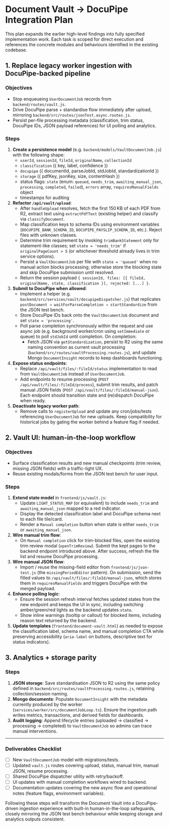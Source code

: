 # Document Vault → DocuPipe Integration Plan

This plan expands the earlier high-level findings into fully specified implementation work. Each task is scoped for direct execution and references the concrete modules and behaviours identified in the existing codebase.

## 1. Replace legacy worker ingestion with DocuPipe-backed pipeline

### Objectives
- Stop enqueueing `UserDocumentJob` records from `backend/routes/vault.js`.
- Drive DocuPipe parse + standardise flow immediately after upload, mirroring `backend/src/routes/jsonTest.async.routes.js`.
- Persist per-file processing metadata (classification, trim status, DocuPipe IDs, JSON payload references) for UI polling and analytics.

### Steps
1. **Create a persistence model** (e.g. `backend/models/VaultDocumentJob.js`) with the following shape:
   - `userId`, `sessionId`, `fileId`, `originalName`, `collectionId`
   - `classification` ({ key, label, confidence })
   - `docupipe` ({ documentId, parseJobId, stdJobId, standardizationId })
   - `storage` ({ pdfKey, jsonKey, size, contentHash })
   - status flags: `state` (enum: `queued`, `needs_trim`, `awaiting_manual_json`, `processing`, `completed`, `failed`), `errors` array, `requiresManualFields` object
   - timestamps for auditing
2. **Refactor `/api/vault/upload`**:
   - After `handleUpload` resolves, fetch the first 150 KB of each PDF from R2, extract text using `extractPdfText` (existing helper) and classify via `classifyDocument`.
   - Map classification keys to schema IDs using environment variables (`DOCUPIPE_BANK_SCHEMA_ID`, `DOCUPIPE_PAYSLIP_SCHEMA_ID`, etc.). Reject files with unknown classes.
   - Determine trim requirement by invoking `trimBankStatement` only for statement-like classes; set `state = 'needs_trim'` if `originalPageCount > 5` (or whichever threshold already lives in trim service options).
   - Persist a `VaultDocumentJob` per file with `state = 'queued'` when no manual action blocks processing; otherwise store the blocking state and skip DocuPipe submission until resolved.
   - Return the session payload `{ sessionId, files: [{ fileId, originalName, state, classification }], rejected: [...] }`.
3. **Submit to DocuPipe when allowed**:
   - Implement a helper (e.g. `backend/src/services/vault/docupipeDispatcher.js`) that replicates `postDocument → waitForParseCompletion → startStandardize` from the JSON test bench.
   - Store DocuPipe IDs back onto the `VaultDocumentJob` document and set `state = 'processing'`.
   - Poll parse completion synchronously within the request and use async job (e.g. background worker/cron using `setImmediate` or queue) to poll `stdJobId` until completion. On completion:
     - Fetch JSON via `getStandardization`, persist to R2 using the same naming convention as current vault processing (`backend/src/routes/vaultProcessing.routes.js`), and update Mongo `DocumentInsight` records to keep dashboards functioning.
4. **Expose status endpoints**:
   - Replace `/api/vault/files/:fileId/status` implementation to read from `VaultDocumentJob` instead of `UserDocumentJob`.
   - Add endpoints to resume processing (`POST /api/vault/files/:fileId/process`), submit trim results, and patch manual JSON fields (`POST /api/vault/files/:fileId/manual-json`). Each endpoint should transition state and (re)dispatch DocuPipe when ready.
5. **Deactivate legacy worker path**:
   - Remove calls to `registerUpload` and update any cron/jobs/tests referencing `UserDocumentJob` for new uploads. Keep compatibility for historical jobs by gating the worker behind a feature flag if needed.

## 2. Vault UI: human-in-the-loop workflow

### Objectives
- Surface classification results and new manual checkpoints (trim review, missing JSON fields) with a traffic-light UX.
- Reuse existing modals/forms from the JSON test bench for user input.

### Steps
1. **Extend state model** in `frontend/js/vault.js`:
   - Update `LIGHT_STATUS_MAP` (or equivalent) to include `needs_trim` and `awaiting_manual_json` mapped to a red indicator.
   - Display the detected classification label and DocuPipe schema next to each file tile/card.
   - Render a `Manual completion` button when state is either `needs_trim` or `awaiting_manual_json`.
2. **Wire manual trim flow**:
   - On `Manual completion` click for trim-blocked files, open the existing trim review modal (`openTrimReview`). Submit the kept pages to the backend endpoint introduced above. After success, refresh the file list and resume DocuPipe processing.
3. **Wire manual JSON flow**:
   - Import / reuse the missing-field editor from `frontend/js/json-test.js` (the `missingPeriodEditor` pattern). On submission, send the filled values to `/api/vault/files/:fileId/manual-json`, which stores them in `requiresManualFields` and triggers DocuPipe with the merged payload.
4. **Enhance polling logic**:
   - Ensure the session refresh interval fetches updated states from the new endpoint and keeps the UI in sync, including switching amber/green/red lights as the backend updates `state`.
   - Show inline warnings (tooltip or callout) for blocked items, including reason text returned by the backend.
5. **Update templates** (`frontend/document-vault.html`) as needed to expose the classification label, schema name, and manual completion CTA while preserving accessibility (`aria-label` on buttons, descriptive text for status indicators).

## 3. Analytics + storage parity

### Steps
1. **JSON storage**: Save standardisation JSON to R2 using the same policy defined in `backend/src/routes/vaultProcessing.routes.js`, retaining collection/session naming.
2. **Mongo documents**: Populate `DocumentInsight` with the metadata currently produced by the worker (`services/worker/src/documentJobLoop.ts`). Ensure the ingestion path writes metrics, transactions, and derived fields for dashboards.
3. **Audit logging**: Append lifecycle entries (uploaded → classified → processing → completed) to `VaultDocumentJob` so admins can trace manual interventions.

---

### Deliverables Checklist
- [ ] New `VaultDocumentJob` model with migrations/tests.
- [ ] Updated `vault.js` routes covering upload, status, manual trim, manual JSON, resume processing.
- [ ] Shared DocuPipe dispatcher utility with retry/backoff.
- [ ] UI updates with manual completion workflows wired to backend.
- [ ] Documentation updates covering the new async flow and operational notes (feature flags, environment variables).

Following these steps will transform the Document Vault into a DocuPipe-driven ingestion experience with built-in human-in-the-loop safeguards, closely mirroring the JSON test bench behaviour while keeping storage and analytics outputs consistent.
